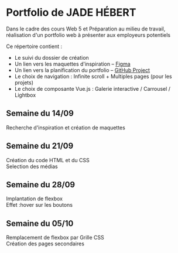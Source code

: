 # Portfolio de JADE HÉBERT
Dans le cadre des cours Web 5 et Préparation au milieu de travail, réalisation d'un portfolio web à présenter aux employeurs potentiels

Ce répertoire contient :
- Le suivi du dossier de création
- Un lien vers les maquettes d'inspiration – [Figma](https://www.figma.com/design/fN2k411TEtriRVix1uJlRV/maquette-d-inspiration---portfolio?node-id=0-1&m=dev&t=lDhl5DcI3eea8OtH-1)
- Un lien vers la planification du portfolio – [GitHub Project](https://github.com/users/Jadoooooou/projects/6)
- Le choix de navigation : Infinite scroll + Multiples pages (pour les projets)
- Le choix de composante Vue.js : Galerie interactive / Carrousel / Lightbox
## Semaine du 14/09   
   Recherche d'inspiration et création de maquettes
## Semaine du 21/09
   Création du code HTML et du CSS   
   Selection des médias
## Semaine du 28/09
   Implantation de flexbox   
   Effet :hover sur les boutons
## Semaine du 05/10   
   Remplacement de flexbox par Grille CSS   
   Création des pages secondaires
